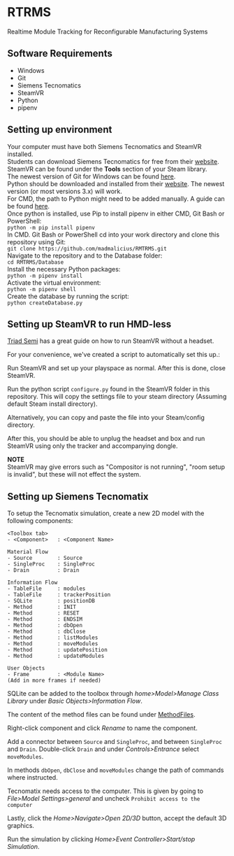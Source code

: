 # RTRMS

Realtime Module Tracking for Reconfigurable Manufacturing Systems

## Software Requirements

- Windows
- Git
- Siemens Tecnomatics
- SteamVR
- Python
- pipenv

## Setting up environment

Your computer must have both Siemens Tecnomatics and SteamVR installed.\
Students can download Siemens Tecnomatics for free from their [website](https://www.plm.automation.siemens.com/plmapp/education/plant-simulation/en_us/free-software/student/).\
SteamVR can be found under the <b>Tools</b> section of your Steam library.\
The newest version of Git for Windows can be found [here](https://gitforwindows.org/).\
Python should be downloaded and installed from their [website](https://www.python.org/). The newest version (or most versions 3.x) will work.\
For CMD, the path to Python might need to be added manually. A guide can be found [here](https://edu.google.com/openonline/course-builder/docs/1.10/set-up-course-builder/check-for-python.html).\
Once python is installed, use Pip to install pipenv in either CMD, Git Bash or PowerShell:\
`python -m pip install pipenv`\
In CMD. Git Bash or PowerShell cd into your work directory and clone this repository using Git:\
`git clone https://github.com/madmalicius/RMTRMS.git`\
Navigate to the repository and to the Database folder: \
`cd RMTRMS/Database`\
Install the necessary Python packages:\
`python -m pipenv install`\
Activate the virtual environment:\
`python -m pipenv shell`\
Create the database by running the script:\
`python createDatabase.py`

## Setting up SteamVR to run HMD-less

[Triad Semi](http://help.triadsemi.com/steamvr-tracking/steamvr-tracking-without-an-hmd) has a great guide on how to run SteamVR without a headset.

For your convenience, we've created a script to automatically set this up.:

Run SteamVR and set up your playspace as normal. After this is done, close SteamVR.

Run the python script `configure.py` found in the SteamVR folder in this repository. This will copy the settings file to your steam directory (Assuming default Steam install directory).

Alternatively, you can copy and paste the file into your Steam/config directory.

After this, you should be able to unplug the headset and box and run SteamVR using only the tracker and accompanying dongle.

<b>NOTE</b>\
SteamVR may give errors such as "Compositor is not running", "room setup is invalid", but these will not effect the system.

## Setting up Siemens Tecnomatix

To setup the Tecnomatix simulation, create a new 2D model with the following components:

```
<Toolbox tab>
- <Component>   : <Component Name>

Material Flow
- Source        : Source
- SingleProc    : SingleProc
- Drain         : Drain

Information Flow
- TableFile     : modules
- TableFile     : trackerPosition
- SQLite        : positionDB
- Method        : INIT
- Method        : RESET
- Method        : ENDSIM
- Method        : dbOpen
- Method        : dbClose
- Method        : listModules
- Method        : moveModules
- Method        : updatePosition
- Method        : updateModules

User Objects
- Frame         : <Module Name>
(Add in more frames if needed)

```

SQLite can be added to the toolbox through _home>Model>Manage Class Library_ under _Basic Objects>Information Flow_.

The content of the method files can be found under [MethodFiles](/Tecnomatix/MethodFiles).

Right-click component and click _Rename_ to name the component.

Add a connector between `Source` and `SingleProc`, and between `SingleProc` and `Drain`. Double-click `Drain` and under _Controls>Entrance_ select `moveModules`.

In methods `dbOpen`, `dbClose` and `moveModules` change the path of commands where instructed.

Tecnomatix needs access to the computer. This is given by going to _File>Model Settings>general_ and uncheck `Prohibit access to the computer`

Lastly, click the _Home>Navigate>Open 2D/3D_ button, accept the default 3D graphics.

Run the simulation by clicking _Home>Event Controller>Start/stop Simulation_.
